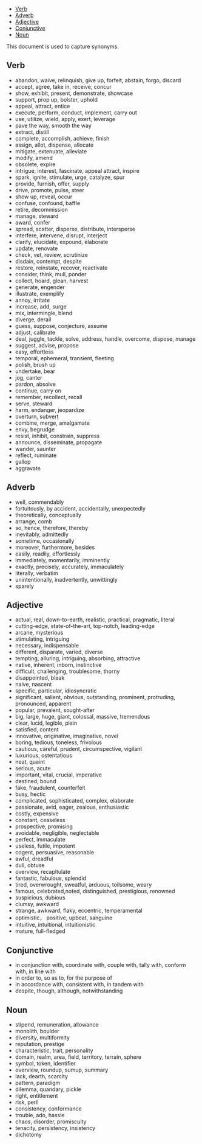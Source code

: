 
- [Verb](#verb)
- [Adverb](#adverb)
- [Adjective](#adjective)
- [Conjunctive](#conjunctive)
- [Noun](#noun)

This document is used to capture synonyms.

## Verb
- abandon, waive, relinquish, give up, forfeit, abstain, forgo, discard
- accept, agree, take in, receive, concur
- show, exhibit, present, demonstrate, showcase
- support, prop up, bolster, uphold
- appeal, attract, entice
- execute, perform, conduct, implement, carry out
- use, utilize, wield, apply, exert, leverage
- pave the way, smooth the way
- extract, distill
- complete, accomplish, achieve, finish
- assign, allot, dispense, allocate
- mitigate, extenuate, alleviate
- modify, amend
- obsolete, expire
- intrigue, interest, fascinate, appeal attract, inspire
- spark, ignite, stimulate, urge, catalyze, spur
- provide, furnish, offer, supply
- drive, promote, pulse, steer
- show up, reveal, occur
- confuse, confound, baffle
- retire, decommission
- manage, steward
- award, confer
- spread, scatter, disperse, distribute, intersperse
- interfere, intervene, disrupt, interject
- clarify, elucidate, expound, elaborate
- update, renovate
- check, vet, review, scrutinize
- disdain, contempt, despite
- restore, reinstate, recover, reactivate
- consider, think, mull, ponder
- collect, hoard, glean, harvest
- generate, engender
- illustrate, exemplify
- annoy, irritate
- increase, add, surge
- mix, intermingle, blend
- diverge, derail
- guess, suppose, conjecture, assume
- adjust, calibrate
- deal, juggle, tackle, solve, address, handle, overcome, dispose, manage
- suggest, advise, propose
- easy, effortless
- temporal, ephemeral, transient, fleeting
- polish, brush up
- undertake, bear
- jog, canter
- pardon, absolve
- continue, carry on
- remember, recollect, recall
- serve, steward
- harm, endanger, jeopardize
- overturn, subvert
- combine, merge, amalgamate
- envy, begrudge
- resist, inhibit, constrain, suppress
- announce, disseminate, propagate
- wander, saunter
- reflect, ruminate
- gallop
- aggravate


## Adverb
- well, commendably
- fortuitously, by accident, accidentally, unexpectedly
- theoretically, conceptually
- arrange, comb
- so, hence, therefore, thereby
- inevitably, admittedly
- sometime, occasionally
- moreover, furthermore, besides
- easily, readily, effortlessly
- immediately, momentarily, imminently
- exactly, precisely, accurately, immaculately
- literally, verbatim
- unintentionally, inadvertently, unwittingly
- sparely


## Adjective
- actual, real, down-to-earth, realistic, practical, pragmatic, literal
- cutting-edge, state-of-the-art, top-notch, leading-edge
- arcane, mysterious
- stimulating, intriguing
- necessary, indispensable
- different, disparate, varied, diverse
- tempting, alluring, intriguing, absorbing, attractive
- native, inherent, inborn, instinctive
- difficult, challenging, troublesome, thorny
- disappointed, bleak
- naive, nascent
- specific, particular, idiosyncratic
- significant, salient, obvious, outstanding, prominent, protruding, pronounced, apparent
- popular, prevalent, sought-after
- big, large, huge, giant, colossal, massive, tremendous
- clear, lucid, legible, plain
- satisfied, content
- innovative, originative, imaginative, novel
- boring, tedious, toneless, frivolous
- cautious, careful, prudent, circumspective, vigilant
- luxurious, ostentatious
- neat, quaint
- serious, acute
- important, vital, crucial, imperative
- destined, bound
- fake, fraudulent, counterfeit
- busy, hectic
- complicated, sophisticated, complex, elaborate
- passionate, avid, eager, zealous, enthusiastic
- costly, expensive
- constant, ceaseless
- prospective, promising
- avoidable, negligible, neglectable
- perfect, immaculate
- useless, futile, impotent
- cogent, persuasive, reasonable
- awful, dreadful
- dull, obtuse
- overview, recapitulate
- fantastic, fabulous, splendid
- tired, overwrought, sweatful, arduous, toilsome, weary
- famous, celebrated,noted, distinguished, prestigious, renowned
- suspicious, dubious
- clumsy, awkward
- strange, awkward, flaky, eccentric, temperamental
- optimistic， positive, upbeat, sanguine
- intuitive, intuitional, intuitionistic
- mature, full-fledged


## Conjunctive
- in conjunction with, coordinate with, couple with, tally with, conform with, in line with
- in order to, so as to, for the purpose of
- in accordance with, consistent with, in tandem with
- despite, though, although, notwithstanding


## Noun
- stipend, remuneration, allowance
- monolith, boulder
- diversity, multiformity
- reputation, prestige
- characteristic, trait, personality
- domain, realm, area, field, territory, terrain, sphere
- symbol, token, identifier
- overview, roundup, sumup, summary
- lack, dearth, scarcity
- pattern, paradigm
- dilemma, quandary, pickle
- right, entitlement
- risk, peril
- consistency, conformance
- trouble, ado, hassle
- chaos, disorder, promiscuity
- tenacity, persistency, insistency
- dichotomy
